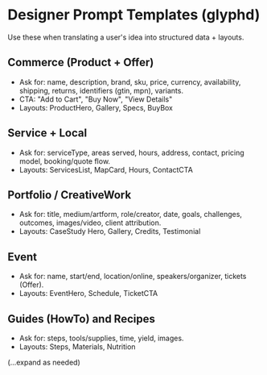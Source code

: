 # Designer Prompt Templates (glyphd)

Use these when translating a user's idea into structured data + layouts.

## Commerce (Product + Offer)
- Ask for: name, description, brand, sku, price, currency, availability, shipping, returns, identifiers (gtin, mpn), variants.
- CTA: "Add to Cart", "Buy Now", "View Details"
- Layouts: ProductHero, Gallery, Specs, BuyBox

## Service + Local
- Ask for: serviceType, areas served, hours, address, contact, pricing model, booking/quote flow.
- Layouts: ServicesList, MapCard, Hours, ContactCTA

## Portfolio / CreativeWork
- Ask for: title, medium/artform, role/creator, date, goals, challenges, outcomes, images/video, client attribution.
- Layouts: CaseStudy Hero, Gallery, Credits, Testimonial

## Event
- Ask for: name, start/end, location/online, speakers/organizer, tickets (Offer).
- Layouts: EventHero, Schedule, TicketCTA

## Guides (HowTo) and Recipes
- Ask for: steps, tools/supplies, time, yield, images.
- Layouts: Steps, Materials, Nutrition

(…expand as needed)
